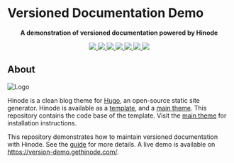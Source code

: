 # Versioned Documentation Demo

<!-- Tagline -->
<p align="center">
    <b>A demonstration of versioned documentation powered by Hinode</b>
    <br />
</p>

<!-- Badges -->
<p align="center">
    <a href="https://gohugo.io" alt="Hugo website">
        <img src="https://img.shields.io/badge/generator-hugo-brightgreen" />
    </a>
    <a href="https://app.netlify.com/sites/gethinode-version-demo/deploys" alt="Netlify Status">
        <img src="https://img.shields.io/netlify/b33ce77a-1917-4c1f-b2b3-cc6768984d49" />
    </a>
    <a href="https://stats.uptimerobot.com/xyGVYhLJmV" alt="UptimeRobot Status">
        <img src="https://img.shields.io/uptimerobot/status/m794669026-469df57fd474f9da48ba4437" />
    </a>
    <a href="https://github.com/gethinode/version-demo/commits/main" alt="Last commit">
        <img src="https://img.shields.io/github/last-commit/gethinode/version-demo.svg" />
    </a>
    <a href="https://github.com/gethinode/version-demo/issues" alt="Issues">
        <img src="https://img.shields.io/github/issues/gethinode/version-demo.svg" />
    </a>
    <a href="https://github.com/gethinode/version-demo/pulls" alt="Pulls">
        <img src="https://img.shields.io/github/issues-pr-raw/gethinode/version-demo.svg" />
    </a>
    <a href="https://github.com/gethinode/version-demo/blob/main/LICENSE" alt="License">
        <img src="https://img.shields.io/github/license/gethinode/version-demo" />
    </a>
</p>

## About

![Logo](https://raw.githubusercontent.com/gethinode/hinode/main/static/img/logo.png)

Hinode is a clean blog theme for [Hugo][hugo], an open-source static site generator. Hinode is available as a [template][repository_template], and a [main theme][repository]. This repository contains the code base of the template. Visit the [main theme][repository] for installation instructions.

This repository demonstrates how to maintain versioned documentation with Hinode. See the [guide][guide_versioning] for more details. A live demo is available on https://version-demo.gethinode.com/.

<!-- MARKDOWN PUBLIC LINKS -->
[hugo]: https://gohugo.io

<!-- MARKDOWN MAINTAINED LINKS -->
<!-- TODO: add blog link
[blog]: https://markdumay.com
-->

[repository]: https://github.com/gethinode/hinode.git
[repository_template]: https://github.com/gethinode/version-demo.git
[guide_versioning]: https://gethinode.com/guides/versioning/